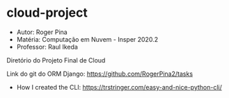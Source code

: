 # cloud-project

* Autor: Roger Pina
* Matéria: Computação em Nuvem - Insper 2020.2
* Professor: Raul Ikeda

Diretório do Projeto Final de Cloud

Link do git do ORM Django: https://github.com/RogerPina2/tasks

* How I created the CLI: https://trstringer.com/easy-and-nice-python-cli/
